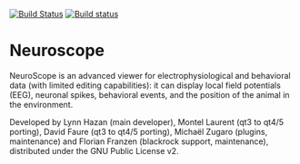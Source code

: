 [![Build Status](https://travis-ci.org/neurosuite/neuroscope.svg?branch=blackrock)](https://travis-ci.org/neurosuite/neuroscope)
[![Build status](https://ci.appveyor.com/api/projects/status/00g6lmitve63gxpc/branch/blackrock?svg=true)](https://ci.appveyor.com/project/FlorianFranzen/neuroscope/branch/blackrock)

Neuroscope
==========

NeuroScope is an advanced viewer for electrophysiological and behavioral data (with limited editing capabilities): it can display local field potentials (EEG), neuronal spikes, behavioral events, and the position of the animal in the environment.

Developed by Lynn Hazan (main developer), Montel Laurent (qt3 to qt4/5 porting), David Faure (qt3 to qt4/5 porting), Michaël Zugaro (plugins, maintenance) and Florian Franzen (blackrock support, maintenance), distributed under the GNU Public License v2.

